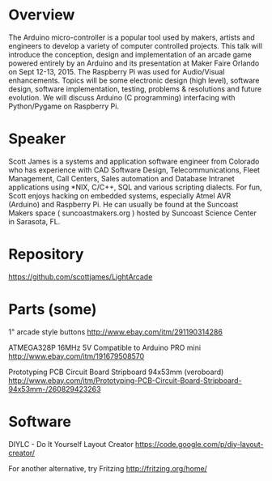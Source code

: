 # Overview

The Arduino micro-controller is a popular tool used by makers, artists and engineers to develop a variety of computer controlled projects. This talk will introduce the conception, design and implementation of an arcade game powered entirely by an Arduino and its presentation at Maker Faire Orlando on Sept 12-13, 2015. The Raspberry Pi was used for Audio/Visual enhancements. Topics will be some electronic design (high level), software design, software implementation, testing, problems & resolutions and future evolution. We will discuss Arduino (C programming) interfacing with Python/Pygame on Raspberry Pi.

# Speaker
Scott James is a systems and application software engineer from Colorado who has experience with CAD Software Design, Telecommunications, Fleet Management, Call Centers, Sales automation and Database Intranet applications using *NIX, C/C++, SQL and various scripting dialects. For fun, Scott enjoys hacking on embedded systems, especially Atmel AVR (Arduino) and Raspberry Pi. He can usually be found at the Suncoast Makers space ( suncoastmakers.org ) hosted by Suncoast Science Center in Sarasota, FL. 

# Repository

https://github.com/scottjames/LightArcade


# Parts (some)

1" arcade style buttons
http://www.ebay.com/itm/291190314286

ATMEGA328P 16MHz 5V Compatible to Arduino PRO mini
http://www.ebay.com/itm/191679508570

Prototyping PCB Circuit Board Stripboard 94x53mm (veroboard)
http://www.ebay.com/itm/Prototyping-PCB-Circuit-Board-Stripboard-94x53mm-/260829423263

# Software
DIYLC - Do It Yourself Layout Creator
https://code.google.com/p/diy-layout-creator/

For another alternative, try Fritzing
http://fritzing.org/home/

